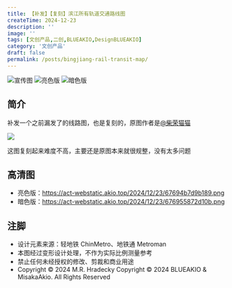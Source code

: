 ```yaml
---
title: 【补发】【复刻】滨江所有轨道交通路线图
createTime: 2024-12-23
description: ''
image: ''
tags: [文创产品,二创,BLUEAKIO,DesignBLUEAKIO]
category: '文创产品'
draft: false 
permalink: /posts/bingjiang-rail-transit-map/
---
```

![](https://act-webstatic.akio.top/2024/12/23/6769551b56fc5.png '宣传图')
![](https://act-webstatic.akio.top/2024/12/23/676954bbb4e63.png '亮色版')
![](https://act-webstatic.akio.top/2024/12/23/676955872d10b.png '暗色版')

## 简介
补发一个之前漏发了的线路图，也是复刻的，原图作者是[@柴荣猫猫](https://space.bilibili.com/1634064378)

![](https://act-webstatic.akio.top/2024/12/23/67694b4361010.png)

这图复刻起来难度不高，主要还是原图本来就很规整，没有太多问题

## 高清图
- 亮色版：https://act-webstatic.akio.top/2024/12/23/67694b7d9b189.png
- 暗色版：https://act-webstatic.akio.top/2024/12/23/676955872d10b.png

## 注脚
- 设计元素来源：轻地铁 ChinMetro、地铁通 Metroman
- 本图经过变形设计处理，不作为实际比例测量参考
- 禁止任何未经授权的修改、剪裁和商业用途
- Copyright © 2024 M.R. Hradecky Copyright © 2024 BLUEAKIO & MisakaAkio. All Rights Reserved